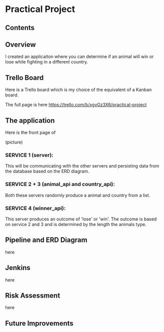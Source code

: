 # Practical Project


## Contents 

## Overview

I created an applicaiton where you can determine if an animal will win or lose while fighting in a different country.

## Trello Board

Here is a Trello board which is my choice of the equivalent of a Kanban board.

The full page is here https://trello.com/b/xgvGz3X6/practical-project

## The application

Here is the front page of 

(picture)

### SERVICE 1 (server): 
This will be communicating with the other servers and persisting data from the database based on the ERD diagram.

### SERVICE 2 + 3 (animal_api and country_api): 
Both these servers randomly produce a animal and country from a list.

### SERVICE 4 (winner_api): 
This server produces an outcome of 'lose' or 'win'. The outcome is based on service 2 and 3 and is determined by the length the animals type.

## Pipeline and ERD Diagram

here

## Jenkins

here

## Risk Assessment

here

## Future Improvements



